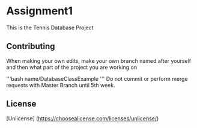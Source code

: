 # Assignment1
This is the Tennis Database Project

## Contributing

When making your own edits, make your own branch named after yourself and then what part of the project you are working on

'''bash
name/DatabaseClassExample
'''
Do not commit or perform merge requests with Master Branch until 5th week. 

## License

[Unlicense] (https://choosealicense.com/licenses/unlicense/)







